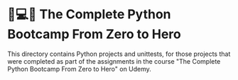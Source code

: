 # 🐍💻🚀 The Complete Python Bootcamp From Zero to Hero
This directory contains Python projects and unittests, for those projects that were completed as part of the assignments in the course "The Complete Python Bootcamp From Zero to Hero" on Udemy.
